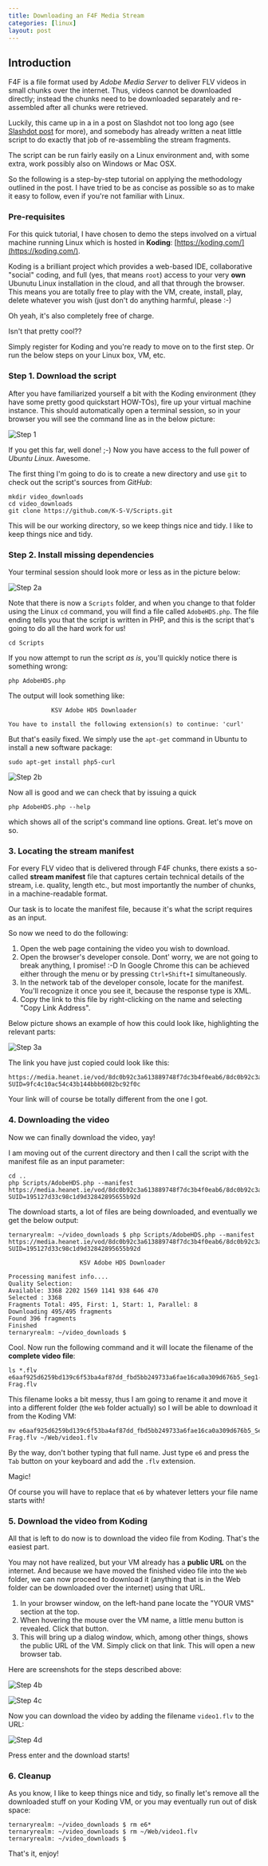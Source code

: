 ```yaml
---
title: Downloading an F4F Media Stream
categories: [linux]
layout: post
---
```


## Introduction

F4F is a file format used by _Adobe Media Server_ to deliver FLV videos in small chunks over the internet. Thus, videos cannot be downloaded directly; instead the chunks need to be downloaded separately and re-assembled after all chunks were retrieved.

Luckily, this came up in a in a post on Slashdot not too long ago (see [Slashdot post](http://stackoverflow.com/questions/25425956/any-good-programs-for-handeling-f4f-fragments-and-converting-them-into-a-complet) for more), and somebody has already written a neat little script to do exactly that job of re-assembling the stream fragments.

The script can be run fairly easily on a Linux environment and, with some extra, work possibly also on Windows or Mac OSX.

So the following is a step-by-step tutorial on applying the methodology outlined in the post. I have tried to be as concise as possible so as to make it easy to follow, even if you're not familiar with Linux.

### Pre-requisites

For this quick tutorial, I have chosen to demo the steps involved on a virtual machine running Linux which is hosted in __Koding__: [https://koding.com/](https://koding.com/).

Koding is a brilliant project which provides a web-based IDE, collaborative "social" coding, and full (yes, that means `root`) access to your very __own__ Ubunutu Linux installation in the cloud, and all that through the browser. This means you are totally free to play with the VM, create, install, play, delete whatever you wish (just don't do anything harmful, please :-)

Oh yeah, it's also completely free of charge.

Isn't that pretty cool??

Simply register for Koding and you're ready to move on to the first step. Or run the below steps on your Linux box, VM, etc.


### Step 1. Download the script

After you have familiarized yourself a bit with the Koding environment (they have some pretty good quickstart HOW-TOs), fire up your virtual machine instance. This should automatically open a terminal session, so in your browser you will see the command line as in the below picture:

![Step 1](/images/f4fpost/step1.png)

If you get this far, well done! ;-) Now you have access to the full power of _Ubuntu Linux_. Awesome.

The first thing I'm going to do is to create a new directory and use `git` to check out the script's sources from _GitHub_:

    mkdir video_downloads
    cd video_downloads
    git clone https://github.com/K-S-V/Scripts.git

This will be our working directory, so we keep things nice and tidy. I like to keep things nice and tidy.

### Step 2. Install missing dependencies

Your terminal session should look more or less as in the picture below:

![Step 2a](/images/f4fpost/step2a.png)

Note that there is now a `Scripts` folder, and when you change to that folder using the Linux `cd` command, you will find a file called `AdobeHDS.php`. The file ending tells you that the script is written in PHP, and this is the script that's going to do all the hard work for us!

    cd Scripts

If you now attempt to run the script _as is_, you'll quickly notice there is something wrong:

    php AdobeHDS.php

The output will look something like:


                KSV Adobe HDS Downloader

    You have to install the following extension(s) to continue: 'curl'

But that's easily fixed. We simply use the `apt-get` command in Ubuntu to install a new software package:

    sudo apt-get install php5-curl

![Step 2b](/images/f4fpost/step2b.png)

Now all is good and we can check that by issuing a quick

    php AdobeHDS.php --help

which shows all of the script's command line options. Great. let's move on so.

### 3. Locating the stream manifest
For every FLV video that is delivered through F4F chunks, there exists a so-called __stream manifest__ file that captures certain technical details of the stream, i.e. quality, length etc., but most importantly the number of chunks, in a machine-readable format.

Our task is to locate the manifest file, because it's what the script requires as an input.

So now we need to do the following:

1. Open the web page containing the video you wish to download.
2. Open the browser's developer console. Dont' worry, we are not going to break anything, I promise! :-D In Google Chrome this can be achieved either through the menu or by pressing `Ctrl+Shift+I` simultaneously.
3. In the network tab of the developer console, locate for the manifest. You'll recognize it once you see it, because the response type is XML.
4. Copy the link to this file by right-clicking on the name and selecting "Copy Link Address".

Below picture shows an example of how this could look like, highlighting the relevant parts:

![Step 3a](/images/f4fpost/step3a.png)

The link you have just copied could look like this:

    https://media.heanet.ie/vod/8dc0b92c3a613889748f7dc3b4f0eab6/8dc0b92c3a613889748f7dc3b4f0eab6.f4m?SUID=9fc4c10ac54c43b144bbb6082bc92f0c

Your link will of course be totally different from the one I got.

### 4. Downloading the video

Now we can finally download the video, yay!

I am moving out of the current directory and then I call the script with the manifest file as an input parameter:

    cd ..
    php Scripts/AdobeHDS.php --manifest https://media.heanet.ie/vod/8dc0b92c3a613889748f7dc3b4f0eab6/8dc0b92c3a613889748f7dc3b4f0eab6.f4m?SUID=195127d33c98c1d9d32842895655b92d

The download starts, a lot of files are being downloaded, and eventually we get the below output:

    ternaryrealm: ~/video_downloads $ php Scripts/AdobeHDS.php --manifest https://media.heanet.ie/vod/8dc0b92c3a613889748f7dc3b4f0eab6/8dc0b92c3a613889748f7dc3b4f0eab6.f4m?SUID=195127d33c98c1d9d32842895655b92d

                        KSV Adobe HDS Downloader

    Processing manifest info....
    Quality Selection:
    Available: 3368 2202 1569 1141 938 646 470
    Selected : 3368
    Fragments Total: 495, First: 1, Start: 1, Parallel: 8
    Downloading 495/495 fragments
    Found 396 fragments
    Finished
    ternaryrealm: ~/video_downloads $

Cool. Now run the following command and it will locate the filename of the __complete video file__:

    ls *.flv
    e6aaf925d6259bd139c6f53ba4af87dd_fbd5bb249733a6fae16ca0a309d676b5_Seg1-Frag.flv

This filename looks a bit messy, thus I am going to rename it and move it into a different folder (the `Web` folder actually) so I will be able to download it from the Koding VM:

    mv e6aaf925d6259bd139c6f53ba4af87dd_fbd5bb249733a6fae16ca0a309d676b5_Seg1-Frag.flv ~/Web/video1.flv

By the way, don't bother typing that full name. Just type `e6` and press the `Tab` button on your keyboard and add the `.flv` extension.

Magic!

Of course you will have to replace that `e6` by whatever letters your file name starts with!

### 5. Download the video from Koding

All that is left to do now is to download the video file from Koding. That's the easiest part.

You may not have realized, but your VM already has a __public URL__ on the internet. And because we have moved the finished video file into the `Web` folder, we can now proceed to download it (anything that is in the Web folder can be downloaded over the internet) using that URL.

1. In your browser window, on the left-hand pane locate the "YOUR VMS" section at the top.
2. When hovering the mouse over the VM name, a little menu button is revealed. Click that button.
3. This will bring up a dialog window, which, among other things, shows the public URL of the VM. Simply click on that link. This will open a new browser tab.

Here are screenshots for the steps described above:

![Step 4b](/images/f4fpost/step4b.png)

![Step 4c](/images/f4fpost/step4c.png)

Now you can download the video by adding the filename `video1.flv` to the URL:

![Step 4d](/images/f4fpost/step4d.png)

Press enter and the download starts!

### 6. Cleanup

As you know, I like to keep things nice and tidy, so finally let's remove all the downloaded stuff on your Koding VM, or you may eventually run out of disk space:

    ternaryrealm: ~/video_downloads $ rm e6*
    ternaryrealm: ~/video_downloads $ rm ~/Web/video1.flv
    ternaryrealm: ~/video_downloads $  


That's it, enjoy!
